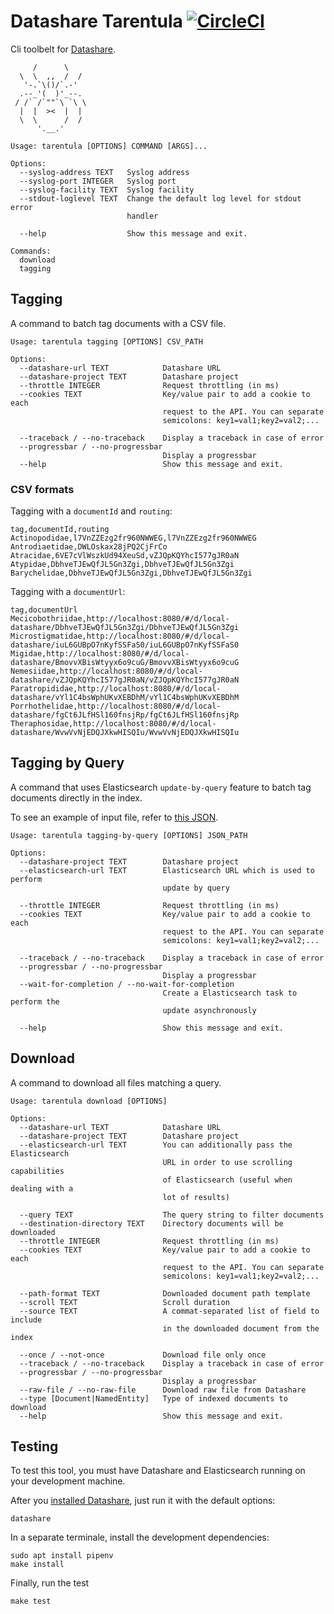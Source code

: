 # Datashare Tarentula [![CircleCI](https://circleci.com/gh/ICIJ/datashare-tarentula.svg?style=svg)](https://circleci.com/gh/ICIJ/datashare-tarentula)

Cli toolbelt for [Datashare](https://datashare.icij.org).

```
     /      \
  \  \  ,,  /  /
   '-.`\()/`.-'
  .--_'(  )'_--.
 / /` /`""`\ `\ \
  |  |  ><  |  |
  \  \      /  /
      '.__.'

Usage: tarentula [OPTIONS] COMMAND [ARGS]...

Options:
  --syslog-address TEXT   Syslog address
  --syslog-port INTEGER   Syslog port
  --syslog-facility TEXT  Syslog facility
  --stdout-loglevel TEXT  Change the default log level for stdout error
                          handler

  --help                  Show this message and exit.

Commands:
  download
  tagging
```

## Tagging

A command to batch tag documents with a CSV file.

```
Usage: tarentula tagging [OPTIONS] CSV_PATH

Options:
  --datashare-url TEXT            Datashare URL
  --datashare-project TEXT        Datashare project
  --throttle INTEGER              Request throttling (in ms)
  --cookies TEXT                  Key/value pair to add a cookie to each
                                  request to the API. You can separate
                                  semicolons: key1=val1;key2=val2;...

  --traceback / --no-traceback    Display a traceback in case of error
  --progressbar / --no-progressbar
                                  Display a progressbar
  --help                          Show this message and exit.
```

### CSV formats

Tagging with a `documentId` and `routing`:

```csv
tag,documentId,routing
Actinopodidae,l7VnZZEzg2fr960NWWEG,l7VnZZEzg2fr960NWWEG
Antrodiaetidae,DWLOskax28jPQ2CjFrCo
Atracidae,6VE7cVlWszkUd94XeuSd,vZJQpKQYhcI577gJR0aN
Atypidae,DbhveTJEwQfJL5Gn3Zgi,DbhveTJEwQfJL5Gn3Zgi
Barychelidae,DbhveTJEwQfJL5Gn3Zgi,DbhveTJEwQfJL5Gn3Zgi
```

Tagging with a `documentUrl`:

```csv
tag,documentUrl
Mecicobothriidae,http://localhost:8080/#/d/local-datashare/DbhveTJEwQfJL5Gn3Zgi/DbhveTJEwQfJL5Gn3Zgi
Microstigmatidae,http://localhost:8080/#/d/local-datashare/iuL6GUBpO7nKyfSSFaS0/iuL6GUBpO7nKyfSSFaS0
Migidae,http://localhost:8080/#/d/local-datashare/BmovvXBisWtyyx6o9cuG/BmovvXBisWtyyx6o9cuG
Nemesiidae,http://localhost:8080/#/d/local-datashare/vZJQpKQYhcI577gJR0aN/vZJQpKQYhcI577gJR0aN
Paratropididae,http://localhost:8080/#/d/local-datashare/vYl1C4bsWphUKvXEBDhM/vYl1C4bsWphUKvXEBDhM
Porrhothelidae,http://localhost:8080/#/d/local-datashare/fgCt6JLfHSl160fnsjRp/fgCt6JLfHSl160fnsjRp
Theraphosidae,http://localhost:8080/#/d/local-datashare/WvwVvNjEDQJXkwHISQIu/WvwVvNjEDQJXkwHISQIu
```

## Tagging by Query

A command that uses Elasticsearch `update-by-query` feature to batch tag documents directly in the index.

To see an example of input file, refer to [this JSON](tests/fixtures/tags-by-content-type.json).

```
Usage: tarentula tagging-by-query [OPTIONS] JSON_PATH

Options:
  --datashare-project TEXT        Datashare project
  --elasticsearch-url TEXT        Elasticsearch URL which is used to perform
                                  update by query

  --throttle INTEGER              Request throttling (in ms)
  --cookies TEXT                  Key/value pair to add a cookie to each
                                  request to the API. You can separate
                                  semicolons: key1=val1;key2=val2;...

  --traceback / --no-traceback    Display a traceback in case of error
  --progressbar / --no-progressbar
                                  Display a progressbar
  --wait-for-completion / --no-wait-for-completion
                                  Create a Elasticsearch task to perform the
                                  update asynchronously

  --help                          Show this message and exit.
```

## Download

A command to download all files matching a query.

```
Usage: tarentula download [OPTIONS]

Options:
  --datashare-url TEXT            Datashare URL
  --datashare-project TEXT        Datashare project
  --elasticsearch-url TEXT        You can additionally pass the Elasticsearch
                                  URL in order to use scrolling capabilities
                                  of Elasticsearch (useful when dealing with a
                                  lot of results)

  --query TEXT                    The query string to filter documents
  --destination-directory TEXT    Directory documents will be downloaded
  --throttle INTEGER              Request throttling (in ms)
  --cookies TEXT                  Key/value pair to add a cookie to each
                                  request to the API. You can separate
                                  semicolons: key1=val1;key2=val2;...

  --path-format TEXT              Downloaded document path template
  --scroll TEXT                   Scroll duration
  --source TEXT                   A commat-separated list of field to include
                                  in the downloaded document from the index

  --once / --not-once             Download file only once
  --traceback / --no-traceback    Display a traceback in case of error
  --progressbar / --no-progressbar
                                  Display a progressbar
  --raw-file / --no-raw-file      Download raw file from Datashare
  --type [Document|NamedEntity]   Type of indexed documents to download
  --help                          Show this message and exit.

```

## Testing

To test this tool, you must have Datashare and Elasticsearch running on your development machine.

After you [installed Datashare](https://datashare.icij.org/), just run it with the default options:

```
datashare
```

In a separate terminale, install the development dependencies:

```
sudo apt install pipenv
make install
```

Finally, run the test

```
make test
```
